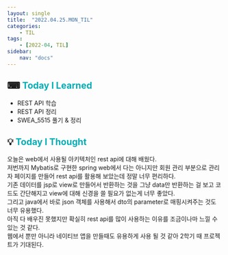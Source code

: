 ```yaml
---
layout: single
title:  "2022.04.25.MON_TIL"
categories: 
    - TIL
tags: 
    - [2022-04, TIL]
sidebar:
    nav: "docs"
---
```



## ⌨ <a style="color:#00adb5">Today I Learned</a>
- REST API 학습
- REST API 정리
- SWEA_5515 풀기 & 정리


## 💡 <a style="color:#00adb5">Today I Thought</a>
오늘은 web에서 사용될 아키텍처인 rest api에 대해 배웠다.<br>
저번까지 Mybatis로 구현한 spring web에서 다는 아니지만 회원 관리 부분으로 관리자 페이지를 만들어 rest api를 활용해 보았는데 정말 너무 편리하다.<br>
기존 데이터를 jsp로 view로 만들어서 반환하는 것을 그냥 data만 반환하는 걸 보고 코드도 간단해지고 view에 대해 신경을 쓸 필요가 없는게 너무 좋았다.<br>
그리고 java에서 바로 json 객체를 사용해서 dto의 parameter로 매핑시켜주는 것도 너무 유용했다.<br>
아직 다 배우진 못했지만 확실히 rest api를 많이 사용하는 이유를 조금이나마 느낄 수 있는 것 같다.<br>
웹에서 뿐만 아니라 네이티브 앱을 만들때도 유용하게 사용 될 것 같아 2학기 때 프로젝트가 기대된다.<br>
